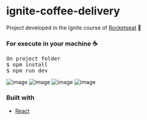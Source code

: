 # ignite-coffee-delivery
Project developed in the Ignite course of <a href="https://rocketseat.com.br/" >Rocketseat</a> 🚀

### For execute in your machine ☕
<pre>
On project folder
$ npm install
$ npm run dev
</pre>

![image](https://github.com/matheusbr1/ignite-todo-list/assets/28275815/6e275a9f-29c6-4da8-b21e-08f7a3080778)
![image](https://github.com/matheusbr1/ignite-todo-list/assets/28275815/014040ef-c2aa-4805-ae3f-4b845254b986)
![image](https://github.com/matheusbr1/ignite-todo-list/assets/28275815/30fc4ba1-0537-4f0e-887e-14389ef014b5)
![image](https://github.com/matheusbr1/ignite-todo-list/assets/28275815/714e2b88-35de-4be8-b73e-51e21a10257f)


### Built with
<ul>
  <li><a href="https://reactjs.org/">React</a></li>
<ul>

